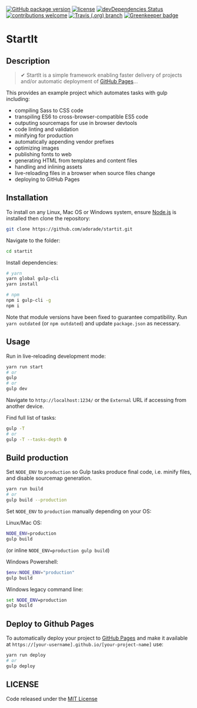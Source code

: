 [![GitHub package version](https://img.shields.io/github/package-json/v/adorade/startit.svg?color=green&logo=github&style=flat-square)](https://github.com/adorade/startit/blob/master/package.json)
[![license](https://img.shields.io/github/license/adorade/startit.svg?longCache=true&style=flat-square)](https://mit-license.org)
[![devDependencies Status](https://img.shields.io/david/dev/adorade/startit.svg?longCache=true&style=flat-square)](https://david-dm.org/adorade/startit?type=dev)
[![contributions welcome](https://img.shields.io/badge/contributions-welcome-brightgreen.svg?style=flat-square)](https://github.com/adorade/startit/issues)
[![Travis (.org) branch](https://img.shields.io/travis/adorade/startit/master.svg?logo=travis&style=flat-square)](https://travis-ci.org/adorade/startit)
[![Greenkeeper badge](https://badges.greenkeeper.io/adorade/startit.svg?style=flat-square)](https://greenkeeper.io/)

# StartIt

## Description

> ✔ StartIt is a simple framework enabling faster delivery of projects and/or automatic deployment of [GitHub Pages](https://pages.github.com/)...

This provides an example project which automates tasks with gulp including:

* compiling Sass to CSS code
* transpiling ES6 to cross-browser-compatible ES5 code
* outputing sourcemaps for use in browser devtools
* code linting and validation
* minifying for production
* automatically appending vendor prefixes
* optimizing images
* publishing fonts to web
* generating HTML from templates and content files
* handling and inlining assets
* live-reloading files in a browser when source files change
* deploying to GitHub Pages

## Installation

To install on any Linux, Mac OS or Windows system, ensure [Node.js](https://nodejs.org/) is installed then clone the repository:

```bash
git clone https://github.com/adorade/startit.git
```

Navigate to the folder:

```bash
cd startit
```

Install dependencies:

```bash
# yarn
yarn global gulp-cli
yarn install

# npm
npm i gulp-cli -g
npm i
```

Note that module versions have been fixed to guarantee compatibility. Run `yarn outdated` (or `npm outdated`) and update `package.json` as necessary.

## Usage

Run in live-reloading development mode:

```bash
yarn run start
# or
gulp
# or
gulp dev
```

Navigate to `http://localhost:1234/` or the `External` URL if accessing from another device.

Find full list of tasks:

```bash
gulp -T
# or
gulp -T --tasks-depth 0
```

## Build production

Set `NODE_ENV` to `production` so Gulp tasks produce final code, i.e. minify files, and disable sourcemap generation.

```bash
yarn run build
# or
gulp build --production
```

Set `NODE_ENV` to `production` manually depending on your OS:

Linux/Mac OS:

```bash
NODE_ENV=production
gulp build
```

(or inline `NODE_ENV=production gulp build`)

Windows Powershell:

```powershell
$env:NODE_ENV="production"
gulp build
```

Windows legacy command line:

```cmd
set NODE_ENV=production
gulp build
```

## Deploy to Github Pages

To automatically deploy your project to [GitHub Pages](https://pages.github.com/) and make it available at `https://[your-username].github.io/[your-project-name]` use:

```bash
yarn run deploy
# or
gulp deploy
```

## LICENSE

Code released under the [MIT License](https://github.com/adorade/startit/blob/master/LICENSE)

